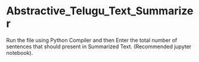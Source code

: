 # Abstractive_Telugu_Text_Summarizer



Run the file using Python Compiler and then Enter the total number of sentences that should present in Summarized Text.
(Recommended jupyter notebook).
